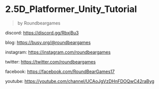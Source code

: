 # 2.5D_Platformer_Unity_Tutorial

> by Roundbeargames

discord: https://discord.gg/RbxjBu3

blog: https://busy.org/@roundbeargames

instagram: https://instagram.com/roundbeargames

twitter: https://twitter.com/roundbeargames

facebook: https://facebook.com/RoundBearGames17

youtube: https://youtube.com/channel/UCAoJgVzDHnFDOQwC42raByg